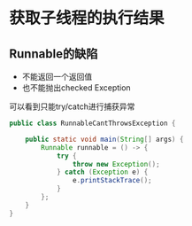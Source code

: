 # 获取子线程的执行结果

## Runnable的缺陷
* 不能返回一个返回值
* 也不能抛出checked Exception

可以看到只能try/catch进行捕获异常
```java
public class RunnableCantThrowsException {

    public static void main(String[] args) {
        Runnable runnable = () -> {
            try {
                throw new Exception();
            } catch (Exception e) {
                e.printStackTrace();
            }
        };
    }
}
```

